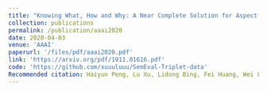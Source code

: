 ```yaml
---
title: "Knowing What, How and Why: A Near Complete Solution for Aspect-based Sentiment Analysis"
collection: publications
permalink: /publication/aaai2020
date: 2020-04-03
venue: 'AAAI'
paperurl: '/files/pdf/aaai2020.pdf'
link: 'https://arxiv.org/pdf/1911.01616.pdf'
code: 'https://github.com/xuuuluuu/SemEval-Triplet-data'
Recommended citation: Haiyun Peng, Lu Xu, Lidong Bing, Fei Huang, Wei Lu,and  Luo  Si.  2019.   Knowing  What,  How  and  Why: A near complete solution for aspect-based sentiment analysis. In Proceedings of AAAI.
---
```


